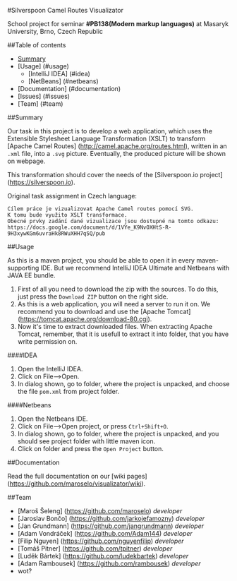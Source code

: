 #Silverspoon Camel Routes Visualizator

School project for seminar **#PB138(Modern markup languages)** at Masaryk University, Brno, Czech Republic

##Table of contents
- [Summary](#summary)
- [Usage] (#usage)
  - [IntelliJ IDEA] (#idea)
  - [NetBeans] (#netbeans)
- [Documentation] (#documentation)
- [Issues] (#issues)
- [Team] (#team)

##Summary

Our task in this project is to develop a web application, which uses the Extensible Stylesheet Language Transformation (XSLT) to transform [Apache Camel Routes] (http://camel.apache.org/routes.html), written in an `.xml` file, into a `.svg` picture.
Eventually, the produced picture will be shown on webpage.

This transformation should cover the needs of the [Silverspoon.io project] (https://silverspoon.io).

Original task assignment in Czech language:
```
Cílem práce je vizualizovat Apache Camel routes pomocí SVG.
K tomu bude využito XSLT transformace.
Obecné prvky zadání dané vizualizace jsou dostupné na tomto odkazu:
https://docs.google.com/document/d/1VYe_K9NvOXHtS-R-9H3xywKGm6uvraHk8RWuXHH7qSQ/pub
```

##Usage

As this is a maven project, you should be able to open it in every maven-supporting IDE. But we recommend IntelliJ IDEA Ultimate and Netbeans with JAVA EE bundle.

1. First of all you need to download the zip with the sources. To do this, just press the `Download ZIP` button on the right side.
2. As this is a web application, you will need a server to run it on. We recommend you to download and use the [Apache Tomcat] (https://tomcat.apache.org/download-80.cgi).
3. Now it's time to extract downloaded files. When extracting Apache Tomcat, remember, that it is usefull to extract it into folder, that you have write permission on.

####IDEA
1. Open the IntelliJ IDEA.
2. Click on File-->Open.
3. In dialog shown, go to folder, where the project is unpacked, and choose the file `pom.xml` from project folder.

####Netbeans
1. Open the Netbeans IDE.
2. Click on File-->Open project, or press `Ctrl+Shift+O`.
3. In dialog shown, go to folder, where the project is unpacked, and you should see project folder with little maven icon.
4. Click on folder and press the `Open Project` button.

##Documentation

Read the full documentation on our [wiki pages] (https://github.com/maroselo/visualizator/wiki).

##Team

- [Maroš Šeleng] (https://github.com/maroselo) *developer*
- [Jaroslav Bončo] (https://github.com/jarkojefamozny) *developer*
- [Jan Grundmann] (https://github.com/jangrundmann) *developer*
- [Adam Vondráček] (https://github.com/Adam144) *developer*
- [Filip Nguyen] (https://github.com/nguyenfilip) *developer*
- [Tomáš Pitner] (https://github.com/tpitner) *developer*
- [Luděk Bártek] (https://github.com/ludekbartek) *developer*
- [Adam Rambousek] (https://github.com/rambousek) *developer*
- wot?

